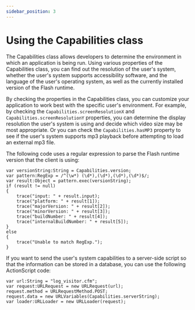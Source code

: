 ```yaml
---
sidebar_position: 3
---
```


# Using the Capabilities class

The Capabilities class allows developers to determine the environment in which
an application is being run. Using various properties of the Capabilities class,
you can find out the resolution of the user's system, whether the user's system
supports accessibility software, and the language of the user's operating
system, as well as the currently installed version of the Flash runtime.

By checking the properties in the Capabilities class, you can customize your
application to work best with the specific user's environment. For example, by
checking the `Capabilities.screenResolutionX` and
`Capabilities.screenResolutionY` properties, you can determine the display
resolution the user's system is using and decide which video size may be most
appropriate. Or you can check the `Capabilities.hasMP3` property to see if the
user's system supports mp3 playback before attempting to load an external mp3
file.

The following code uses a regular expression to parse the Flash runtime version
that the client is using:

```
var versionString:String = Capabilities.version;
var pattern:RegExp = /^(\w*) (\d*),(\d*),(\d*),(\d*)$/;
var result:Object = pattern.exec(versionString);
if (result != null)
{
	trace("input: " + result.input);
	trace("platform: " + result[1]);
	trace("majorVersion: " + result[2]);
	trace("minorVersion: " + result[3]);
	trace("buildNumber: " + result[4]);
	trace("internalBuildNumber: " + result[5]);
}
else
{
	trace("Unable to match RegExp.");
}
```

If you want to send the user's system capabilities to a server-side script so
that the information can be stored in a database, you can use the following
ActionScript code:

```
var url:String = "log_visitor.cfm";
var request:URLRequest = new URLRequest(url);
request.method = URLRequestMethod.POST;
request.data = new URLVariables(Capabilities.serverString);
var loader:URLLoader = new URLLoader(request);
```
